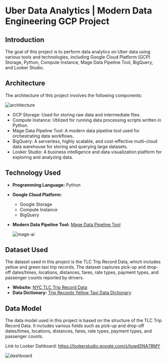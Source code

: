 # Uber Data Analytics | Modern Data Engineering GCP Project

## Introduction
The goal of this project is to perform data analytics on Uber data using various tools and technologies, including Google Cloud Platform (GCP) Storage, Python, Compute Instance, Mage Data Pipeline Tool, BigQuery, and Looker Studio.

## Architecture
The architecture of this project involves the following components:

![architecture](https://github.com/darshana-mis/Uber_Data_Eng/assets/113302899/3fda7b8c-7749-42f3-b195-f3fc09d0c3b4)

- GCP Storage: Used for storing raw data and intermediate files.
- Compute Instance: Utilized for running data processing scripts written in Python.
- Mage Data Pipeline Tool: A modern data pipeline tool used for orchestrating data workflows.
- BigQuery: A serverless, highly scalable, and cost-effective multi-cloud data warehouse for storing and querying large datasets.
- Looker Studio: A business intelligence and data visualization platform for exploring and analyzing data.

## Technology Used
- **Programming Language:** Python
- **Google Cloud Platform:**
  - Google Storage
  - Compute Instance
  - BigQuery
- **Modern Data Pipeline Tool:** [Mage Data Pipeline Tool](https://www.mage.ai/)

  ![mage-ai](https://github.com/darshana-mis/Uber_Data_Eng/assets/113302899/fead28a6-0f74-46d8-8b29-f6e21e2072ea)

## Dataset Used
The dataset used in this project is the TLC Trip Record Data, which includes yellow and green taxi trip records. The dataset captures pick-up and drop-off dates/times, locations, distances, fares, rate types, payment types, and passenger counts reported by drivers.

- **Website:** [NYC TLC Trip Record Data](https://www.nyc.gov/site/tlc/about/tlc-trip-record-data.page)
- **Data Dictionary:** [Trip Records Yellow Taxi Data Dictionary](https://www.nyc.gov/assets/tlc/downloads/pdf/data_dictionary_trip_records_yellow.pdf)

## Data Model
The data model used in this project is based on the structure of the TLC Trip Record Data. It includes various fields such as pick-up and drop-off dates/times, locations, distances, fares, rate types, payment types, and passenger counts.

Link to Looker Dahboard: https://lookerstudio.google.com/s/tuwd5NA78MY

![dashboard](https://github.com/darshana-mis/Uber_Data_Eng/assets/113302899/33a1bd90-2057-4070-b5aa-c23b95d89b95)

